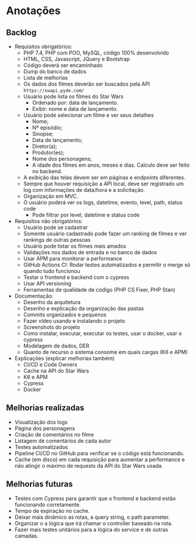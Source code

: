 # Anotações

## Backlog

- Requisitos obrigatórios:
    - PHP 7.4, PHP com POO, MySQL, código 100% desenvolvido
    - HTML, CSS, Javascript, JQuery e Bootstrap
    - Código deverá ser encaminhado
    - Dump do banco de dados
    - Lista de melhorias
    - Os dados dos filmes deverão ser buscados pela API `https://swapi.py4e.com/`
    - Usuário pode lista os filmes do Star Wars
        - Ordenado por: data de lançamento.
        - Exibir: nome e data de lançamento.
    - Usuário pode selecionar um filme e ver seus detalhes
        - Nome;
        - Nº episódio;
        - Sinopse;
        - Data de lançamento;
        - Diretor(a);
        - Produtor(es);
        - Nome dos personagens;
        - A idade dos filmes em anos, meses e dias. Calculo deve ser feito no backend.
    - A exibição das telas devem ser em páginas e endpoints diferentes.
    - Sempre que houver requisição a API local, deve ser registrado um log com informações de data/hora e a solicitação.
    - Organização em MVC.
    - O usuário poderá ver os logs, datetime, evento, level, path, status code
        - Pode filtrar por level, datetime e status code
- Requisitos não obrigatórios:
    - Usuário pode se cadastrar
    - Somente usuário cadastrado pode fazer um ranking de filmes e ver rankings de outras pessoas
    - Usuário pode listar os filmes mais amados
    - Validações nos dados de entrada e no banco de dados
    - Usar APM para monitorar a performance
    - GitHub Actions CI: Rodar testes automatizados e permitir o merge só quando tudo funcionou
    - Testar o frontend e backend com o cypress
    - Usar API versioning
    - Ferramentas de qualidade de código (PHP CS Fixer, PHP Stan)
- Documentação:
    - Desenho da arquitetura
    - Desenho e explicação da organização das pastas
    - Commits organizados e pequenos
    - Fazer vídeo usando e instalando o projeto
    - Screenshots do projeto
    - Como instalar, executar, executar os testes, usar o docker, usar o cypress
    - Modelagem de dados, DER
    - Quanto de recurso o sistema consome em quais cargas (K6 e APM)
- Explicações (explicar melhorias também)
    - CI/CD e Code Owners
    - Cache na API do Star Wars
    - K6 e APM
    - Cypress
    - Docker

## Melhorias realizadas

- Visualização dos logs
- Página dos personagens
- Criação de comentários no filme
- Listagem de comentários de cada autor
- Testes automatizados
- Pipeline CI/CD no GitHub para verificar se o código está funcionando.
- Cache (em disco) em cada requisição para aumentar a performance e não atingir o máximo de requests da API do Star Wars usada.

## Melhorias futuras

- Testes com Cypress para garantir que o frontend e backend estão funcionando corretamente.
- Tempo de expiração no cache.
- Deixar mais dinâmico as rotas, a query string, o path parameter.
- Organizar o a lógica que irá chamar o controller baseado na rota.
- Fazer mais testes unitários para a lógica do service e de outras camadas.